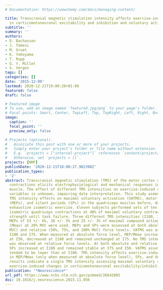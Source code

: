 ```yaml
---
# Documentation: https://wowchemy.com/docs/managing-content/

title: Transcranial magnetic stimulation intensity affects exercise-induced changes
  in corticomotoneuronal excitability and inhibition and voluntary activation
subtitle: ''
summary: ''
authors:
- D. Bachasson
- J. Temesi
- M. Gruet
- K. Yokoyama
- T. Rupp
- G. Y. Millet
- S. Verges
tags: []
categories: []
date: '2015-12-09'
lastmod: 2020-12-21T19:00:28+01:00
featured: false
draft: false

# Featured image
# To use, add an image named `featured.jpg/png` to your page's folder.
# Focal points: Smart, Center, TopLeft, Top, TopRight, Left, Right, BottomLeft, Bottom, BottomRight.
image:
  caption: ''
  focal_point: ''
  preview_only: false

# Projects (optional).
#   Associate this post with one or more of your projects.
#   Simply enter your project's folder or file name without extension.
#   E.g. `projects = ["internal-project"]` references `content/project/deep-learning/index.md`.
#   Otherwise, set `projects = []`.
projects: [NMF]
publishDate: '2020-12-21T18:00:27.902398Z'
publication_types:
- '2'
abstract: Transcranial magnetic stimulation (TMS) of the motor cortex during voluntary
  contractions elicits electrophysiological and mechanical responses in the target
  muscle. The effect of different TMS intensities on exercise-induced changes in TMS-elicited
  variables is unknown, impairing data interpretation. This study aimed to investigate
  TMS intensity effects on maximal voluntary activation (VATMS), motor-evoked potentials
  (MEPs), and silent periods (SPs) in the quadriceps muscles before, during, and after
  exhaustive isometric exercise. Eleven subjects performed sets of ten 5-s submaximal
  isometric quadriceps contractions at 40% of maximal voluntary contraction (MVC)
  strength until task failure. Three different TMS intensities (I100, I75, I50) eliciting
  MEPs of 53 +/- 6%, 38 +/- 5% and 25 +/- 3% of maximal compound action potential
  (Mmax) at 20% MVC were used. MEPs and SPs were assessed at both absolute (40% baseline
  MVC) and relative (50%, 75%, and 100% MVC) force levels. VATMS was assessed with
  I100 and I75. When measured at absolute force level, MEP/Mmax increased during exercise
  at I50, decreased at I100 and remained unchanged at I75. No TMS intensity effect
  was observed at relative force levels. At both absolute and relative force levels,
  SPs increased at I100 and remained stable at I75 and I50. VATMS assessed at I75
  tended to be lower than at I100. TMS intensity affects exercise-induced changes
  in MEP/Mmax (only when measured at absolute force level), SPs, and VATMS. These
  results indicate a single TMS intensity assessing maximal voluntary activation and
  exercise-induced changes in corticomotoneuronal excitability/inhibition may be inappropriate.
publication: '*Neuroscience*'
url_pdf: https://www.ncbi.nlm.nih.gov/pubmed/26642805
doi: 10.1016/j.neuroscience.2015.11.056
---
```


